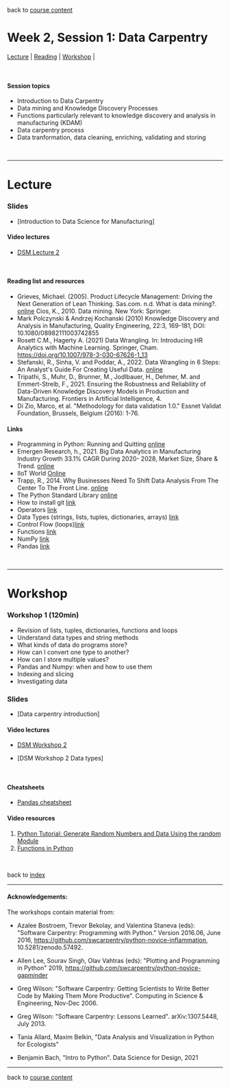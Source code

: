 back to [course content](index#course_organisation)


# Week 2, Session 1: Data Carpentry

[Lecture](#lecture) | [Reading](#reading) | [Workshop](#workshop) | 
<p><br /></p>

#### Session topics

* Introduction to Data Carpentry
* Data mining and Knowledge Discovery Processes
* Functions particularly relevant to knowledge discovery and analysis in manufacturing (KDAM)
* Data carpentry process
* Data tranformation, data cleaning, enriching, validating and storing


<p>&nbsp;</p>

***

# Lecture 

### Slides
* [Introduction to Data Science for Manufacturing]<!-- (files/Data_Science_in_Manufacturing-Week_2.pdf)  -->

#### Video lectures
* [DSM Lecture 2]()

<br />

  
<a name = "reading"></a>

#### Reading list and resources 


* Grieves, Michael. (2005). Product Lifecycle Management: Driving the Next Generation of Lean Thinking.
Sas.com. n.d. What is data mining?. [online](https://www.sas.com/en_sg/insights/analytics/data-mining.html>.)
Cios, K., 2010. Data mining. New York: Springer.
* Mark Polczynski & Andrzej Kochanski (2010) Knowledge Discovery and Analysis in Manufacturing, Quality Engineering, 22:3, 169-181, DOI: 10.1080/08982111003742855 
* Rosett C.M., Hagerty A. (2021) Data Wrangling. In: Introducing HR Analytics with Machine Learning. Springer, Cham. https://doi.org/10.1007/978-3-030-67626-1_13
* Stefanski, R., Sinha, V. and Poddar, A., 2022. Data Wrangling in 6 Steps: An Analyst's Guide For Creating Useful Data. [online]( https://hevodata.com/learn/data-wrangling/#s2)
* Tripathi, S., Muhr, D., Brunner, M., Jodlbauer, H., Dehmer, M. and Emmert-Streib, F., 2021. Ensuring the Robustness and Reliability of Data-Driven Knowledge Discovery Models in Production and Manufacturing. Frontiers in Artificial Intelligence, 4.
* Di Zio, Marco, et al. "Methodology for data validation 1.0." Essnet Validat Foundation, Brussels, Belgium (2016): 1-76.


#### Links

* Programming in Python: Running and Quitting [online](http://swcarpentry.github.io/python-novice-gapminder/01-run-quit/index.html)
* Emergen Research, h., 2021. Big Data Analytics in Manufacturing Industry Growth 33.1% CAGR During 2020- 2028, Market Size, Share & Trend. [online](<https://www.emergenresearch.com/industry-report/big-data-analytics-in-manufacturing-market>)
* IIoT World [Online](https://iiot-world.com/connected-industry/what-data-science-actually-means-to-manufacturing/) 
* Trapp, R., 2014. Why Businesses Need To Shift Data Analysis From The Center To The Front Line. [online](https://www.forbes.com/sites/rogertrapp/2014/09/29/why-businesses-need-to-shift-data-analysis-from-the-centre-to-the-front-line/?sh=6c533314773c)
* The Python Standard Library [online](https://docs.python.org/3/library/index.html) 
* How to install git [link](https://git-scm.com/book/en/v2/Getting-Started-Installing-Git)
* Operators [link](https://www.geeksforgeeks.org/python-operators/?ref=lbp)
* Data Types (strings, lists, tuples, dictionaries, arrays) [link](https://www.geeksforgeeks.org/python-set-3-strings-lists-tuples-iterations/?ref=lbp)
* Control Flow (loops)[link](https://www.geeksforgeeks.org/python-if-else/?ref=lbp)
* Functions [link](https://www.geeksforgeeks.org/python-functions/?ref=lbp)
* NumPy [link](https://www.geeksforgeeks.org/numpy-tutorial/?ref=lbp)
* Pandas [link](https://www.geeksforgeeks.org/pandas-tutorial/?ref=lbp)


<p>&nbsp;</p>


***

# Workshop

<a name = "workshop"></a>


### Workshop 1  (120min)


* Revision of lists, tuples, dictionaries, functions and loops
* Understand data types and string methods
* What kinds of data do programs store?
* How can I convert one type to another?
* How can I store multiple values?
* Pandas and Numpy: when and how to use them
* Indexing and slicing
* Investigating data


### Slides
* [Data carpentry introduction]<!-- (/course_content_2022/files/Workshop - Week 2.pdf)  -->

#### Video lectures
* [DSM Workshop 2]()

* [DSM Workshop 2 Data types]<!-- (https://uoe.sharepoint.com/:v:/s/DS4M9-2022/EZOh3sf1wlNCiyCHVcdlCH4BTNx9E0QFyRjRQ4_3E1otZA?e=P1EcJj) -->

<p>&nbsp;</p>

#### Cheatsheets

* [Pandas cheatsheet](https://pandas.pydata.org/Pandas_Cheat_Sheet.pdf)

#### Video resources

1. [Python Tutorial: Generate Random Numbers and Data Using the random Module](https://www.youtube.com/watch?v=KzqSDvzOFNA)
2. [Functions in Python](https://www.youtube.com/watch?v=u-OmVr_fT4s)

<p>&nbsp;</p>

back to [index](index#course_organisation)

***
  

#### Acknowledgements:

The workshops contain material from:
* Azalee Bostroem, Trevor Bekolay, and Valentina Staneva (eds):
"Software Carpentry: Programming with Python."  Version 2016.06, June
2016, https://github.com/swcarpentry/python-novice-inflammation,
10.5281/zenodo.57492.
* Allen Lee, Sourav Singh, Olav Vahtras (eds): 
"Plotting and Programming in Python" 2019,
 https://github.com/swcarpentry/python-novice-gapminder
* Greg Wilson: "Software Carpentry: Getting Scientists to Write Better
Code by Making Them More Productive".  Computing in Science &
Engineering, Nov-Dec 2006.

* Greg Wilson: "Software Carpentry: Lessons Learned". arXiv:1307.5448,
July 2013.

* Tania Allard, Maxim Belkin, "Data Analysis and Visualization in Python for Ecologists"

* Benjamin Bach, "Intro to Python". Data Science for Design, 2021

***

back to [course content](index#course_organisation)
